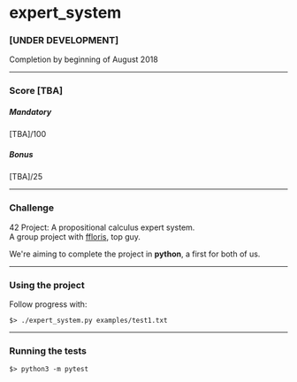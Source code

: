 # expert_system
### [UNDER DEVELOPMENT]
Completion by beginning of August 2018
***
### Score [TBA]
##### Mandatory
[TBA]/100
##### Bonus
[TBA]/25
***
### Challenge
42 Project: A propositional calculus expert system.  
A group project with [ffloris](https://github.com/fedefloris "SOUND BLOKE"), top guy.  

We're aiming to complete the project in **python**, a first for both of us.
***
### Using the project
Follow progress with:
```console
$> ./expert_system.py examples/test1.txt
```
***
### Running the tests
```console
$> python3 -m pytest
```
